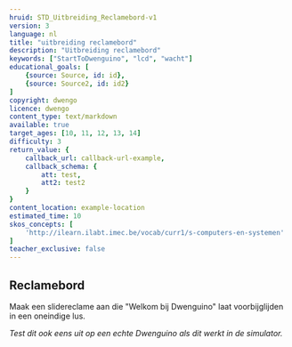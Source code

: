 ```yaml
---
hruid: STD_Uitbreiding_Reclamebord-v1
version: 3
language: nl
title: "uitbreiding reclamebord"
description: "Uitbreiding reclamebord"
keywords: ["StartToDwenguino", "lcd", "wacht"]
educational_goals: [
    {source: Source, id: id}, 
    {source: Source2, id: id2}
]
copyright: dwengo
licence: dwengo
content_type: text/markdown
available: true
target_ages: [10, 11, 12, 13, 14]
difficulty: 3
return_value: {
    callback_url: callback-url-example,
    callback_schema: {
        att: test,
        att2: test2
    }
}
content_location: example-location
estimated_time: 10
skos_concepts: [
    'http://ilearn.ilabt.imec.be/vocab/curr1/s-computers-en-systemen'
]
teacher_exclusive: false
---
```


## Reclamebord

Maak een slidereclame aan die "Welkom bij Dwenguino" laat voorbijglijden in een oneindige lus.

*Test dit ook eens uit op een echte Dwenguino als dit werkt in de simulator.*